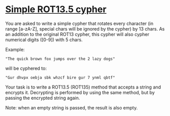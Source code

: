 # [Simple ROT13.5 cypher](https://www.codewars.com/kata/simple-rot13-dot-5-cypher "https://www.codewars.com/kata/5894986e2ddc8f6805000036")

You are asked to write a simple cypher that rotates every character (in range [a-zA-Z], special chars will be ignored by
the cypher) by 13 chars. As an addition to the original ROT13 cypher, this cypher will also cypher numerical
digits ([0-9]) with 5 chars.

Example:

    "The quick brown fox jumps over the 2 lazy dogs"

will be cyphered to:

    "Gur dhvpx oebja sbk whzcf bire gur 7 ynml qbtf"

Your task is to write a ROT13.5 (ROT135) method that accepts a string and encrypts it.
Decrypting is performed by using the same method, but by passing the encrypted string again.

Note: when an empty string is passed, the result is also empty.